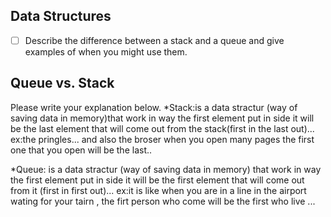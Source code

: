 ## Data Structures
* [ ] Describe the difference between a stack and a queue and give examples of when you might use them.

## Queue vs. Stack
Please write your explanation below.
*Stack:is a data stractur (way of saving data in memory)that work in way the first element put in side it will be the last 
element that will come out from the stack(first in the last out)...
ex:the pringles...
and also the broser when you open many pages the first one that you open will be the last..


*Queue: is a data stractur (way of saving data in memory) that work in way the first element put in side it will be the
 first element that will come out from it (first in first out)...
ex:it is like when you are in a line in the airport wating for your tairn , the firt person who come will be the first 
who live ...

